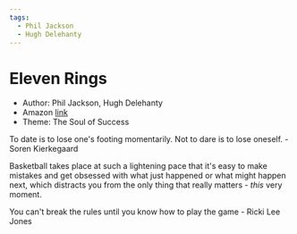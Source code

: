 ```yaml
---
tags:
  - Phil Jackson
  - Hugh Delehanty
---
```


# Eleven Rings

- Author: Phil Jackson, Hugh Delehanty
- Amazon [link](https://a.co/d/dzxeZkL)
- Theme: The Soul of Success

To date is to lose one's footing momentarily. Not to dare is to lose oneself. - Soren Kierkegaard

Basketball takes place at such a lightening pace that it's easy to make mistakes and get obsessed with what just happened or what might happen next, which distracts you from the only thing that really matters - _this_ very moment.

You can't break the rules until you know how to play the game - Ricki Lee Jones
